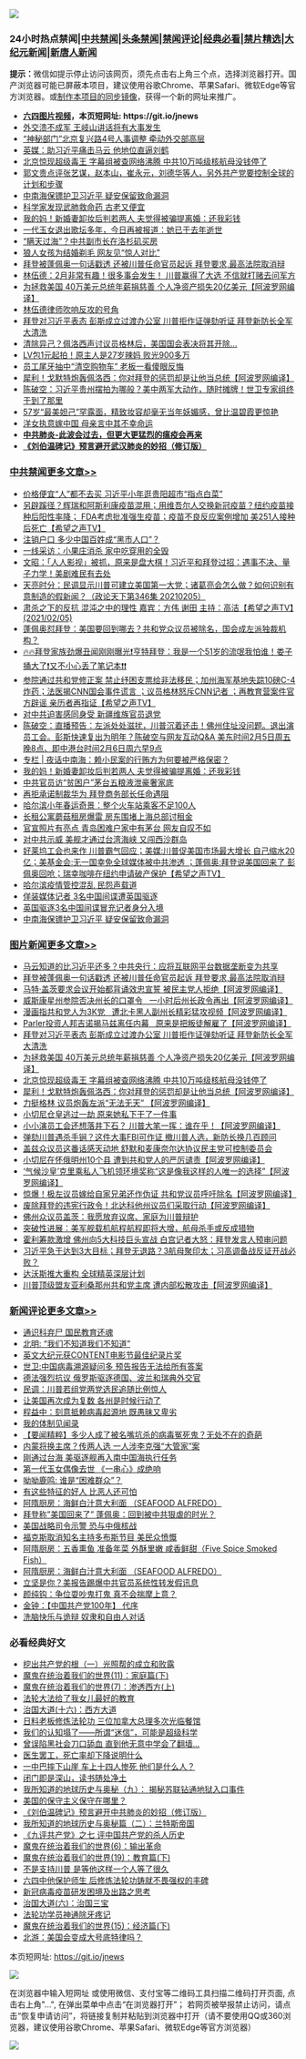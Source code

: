 ![](https://raw.githubusercontent.com/fqnews/bnews/master/64photo/fqnews-qr.jpg)

<div id="tt">
<h3>24小时热点禁闻|<a href="#%E4%B8%AD%E5%85%B1%E7%A6%81%E9%97%BB%E6%9B%B4%E5%A4%9A%E6%96%87%E7%AB%A0">中共禁闻</a>|<a href="#%E5%9B%BE%E7%89%87%E6%96%B0%E9%97%BB%E6%9B%B4%E5%A4%9A%E6%96%87%E7%AB%A0">头条禁闻</a>|<a href="#%E6%96%B0%E9%97%BB%E8%AF%84%E8%AE%BA%E6%9B%B4%E5%A4%9A%E6%96%87%E7%AB%A0">禁闻评论|<a href="#%E5%BF%85%E7%9C%8B%E7%BB%8F%E5%85%B8%E5%A5%BD%E6%96%87">经典必看|<a href="/video.md#%E7%A6%81%E7%89%87%E7%B2%BE%E9%80%89">禁片精选</a>|<a href="https://github.com/fqnews/djy/blob/master/gb/nf1351518.md#1">大纪元新闻</a>|<a href="https://github.com/fqnews/ntdtv/blob/master/gb/prog204.md#1">新唐人新闻</a></h3>
<div><b>提示：</b>微信如提示停止访问该网页，须先点击右上角三个点，选择浏览器打开。国产浏览器可能已屏蔽本项目，建议使用谷歌Chrome、苹果Safari、微软Edge等官方浏览器。或<a href="https://github.com/fqnews/bnews/blob/master/%E5%88%B6%E4%BD%9Cgit%E7%A6%81%E9%97%BB%E9%95%9C%E5%83%8F.md">制作本项目的同步镜像</a>，获得一个新的网址来推广。</div>
<ul>
<li><b><a href="http://d1.bdrive.tk/64.mp4" target="_blank">六四图片视频</a>，本页短网址: https://git.io/jnews</b></li>
<li><a href="/cbnews/20210205/1481957.md">外交溃不成军 王岐山讲话将有大事发生</a></li>
<li><a href="/cbnews/20210205/1481956.md">“神秘部门”北京复兴路4号人事调整 牵动外交部高层</a></li>
<li><a href="/comments/20210205/1482059.md">英媒：助习近平痛击马云 他地位直逼刘鹤</a></li>
<li><a href="/topimagenews/20210205/1482006.md">北京惊现超级毒王 字幕组被查网络沸腾 中共10万吨级核航母没钱停了</a></li>
<li><a href="/bannedvideo/20210205/1481980.md">郭文贵点评张艺谋，赵本山，崔永元，刘德华等人，另外共产党要控制全球的计划和步骤</a></li>
<li><a href="/cbnews/20210205/1482222.md">中南海保镖护卫习近平 疑安保留致命漏洞</a></li>
<li><a href="/cnnews/20210206/1482419.md">科学家发现武肺救命药 古老又便宜</a></li>
<li><a href="/cbnews/20210206/1482399.md">我的妈！新婚妻卸妆后判若两人 夫觉得被骗提离婚：还我彩钱</a></li>
<li><a href="/yule/20210206/1482356.md">一代玉女退出歌坛多年，今日再被报道：她已于去年逝世</a></li>
<li><a href="/cnnews/20210205/1482081.md">“瞒天过海”？中共副市长在洛杉矶买房</a></li>
<li><a href="/headline/20210206/1482330.md">狼人女孩为结婚剃毛 网友见“惊人对比”</a></li>
<li><a href="/topimagenews/20210206/1482318.md">拜登被蓬佩奥一句话戳透 还被川普任命官员起诉 拜登要求,最高法院取消辩</a></li>
<li><a href="/bannedvideo/20210206/1482341.md">林伍德：2月非常有趣！很多事会发生！ 川普赢得了大选  不信就打赌去问军方</a></li>
<li><a href="/topimagenews/20210205/1482080.md">为拯救美国 40万美元总统年薪捐慈善 个人净资产损失20亿美元【阿波罗网编译】</a></li>
<li><a href="/cbnews/20210205/1481971.md">林伍德律师吹响反攻的号角</a></li>
<li><a href="/topimagenews/20210205/1482097.md">拜登对习近平表态 彭斯成立过渡办公室 川普拒作证弹劾听证 拜登新防长全军大清洗</a></li>
<li><a href="/worldnews/usa/20210205/1482113.md">清除异己？佩洛西声讨议员格林后，美国国会表决将其开除…</a></li>
<li><a href="/cbnews/20210205/1482121.md">LV包1元起拍！原主人是27岁辣妈 败光900多万</a></li>
<li><a href="/cbnews/20210205/1482098.md">员工尾牙抽中“清空购物车” 老板一看傻眼反悔</a></li>
<li><a href="/topimagenews/20210205/1482005.md">犀利！戈默特炮轰佩洛西：你对拜登的惩罚却是让他当总统【阿波罗网编译】</a></li>
<li><a href="/cbnews/20210205/1482137.md">陈破空：习近平贵州摆拍为哪般？美中两军大动作，随时摊牌！世卫专家组终于到了那里</a></li>
<li><a href="/yule/20210206/1482357.md">57岁“最美妲己”罕露面，精致妆容却毫无当年妖媚感，曾比温碧霞更惊艳</a></li>
<li><a href="/lifebaike/20210205/1482126.md">洋女执意嫁中国 母亲言中其不幸命运</a></li>
<li><b><a href="/comments/20200211/1275071.md" target="_blank">中共肺炎-此波会过去，但更大更猛烈的瘟疫会再来</a></b></li>
<li><b><a href="/comments/20200207/1272816.md" target="_blank">《刘伯温碑记》预言避开武汉肺炎的妙招（修订版）</a></b></li>
</ul>
</div>

<div class="catlist">
<h3><a href="/cbnews/" target="_blank">中共禁闻</a><span><a href="/cbnews/" target="_blank" rel="nofollow">更多文章>></a></span></h3>
<ul>
<li><a href="/cbnews/20210206/1482627.md" target="_blank">价格便宜“人”都不去买 习近平小年逛贵阳超市“指点白菜”</a></li>
<li><a href="/cbnews/20210206/1482600.md" target="_blank">另辟蹊径？辉瑞和阿斯利康疫苗混用；用维吾尔人交换新冠疫苗？纽约疫苗接种后阳性率降； FDA考虑批准强生疫苗；疫苗不良反应案例增加 美251人接种后死亡【希望之声TV】</a></li>
<li><a href="/cbnews/20210206/1482580.md" target="_blank">注销户口 多少中国百姓成“黑市人口”？</a></li>
<li><a href="/cbnews/20210206/1482542.md" target="_blank">一线采访：小果庄消杀 家中吃穿用的全毁</a></li>
<li><a href="/cbnews/20210206/1482523.md" target="_blank">文昭：「人人影视」被抓，原来是盘大棋！习近平和拜登过招：遇事不决、量子力学！美剧难民有去处</a></li>
<li><a href="/cbnews/20210206/1482521.md" target="_blank">天亮时分：民调显示川普可建立美国第一大党；诸葛亮会怎么做？如何识别有意制造的假新闻？（政论天下第346集 20210205）</a></li>
<li><a href="/cbnews/20210206/1482503.md" target="_blank">肃杀之下的反抗  混沌之中的理性   嘉宾：方伟 谢田   主持：高洁【希望之声TV】(2021/02/05)</a></li>
<li><a href="/cbnews/20210206/1482501.md" target="_blank">蓬佩奥怼拜登：美国要回到哪去？共和党众议员被除名，国会成左派独裁机构？</a></li>
<li><a href="/cbnews/20210206/1482472.md" target="_blank">🔥🔥拜登家族劲爆丑闻刚刚曝光❗亨特拜登：我是一个51岁的流氓我怕谁！娄子捅大了❗又不小心丢了笔记本❗❗</a></li>
<li><a href="/cbnews/20210206/1482447.md" target="_blank">参院通过共和党修正案 禁止纾困支票给非法移民；加州海军基地失踪10磅C-4炸药；法医揭CNN国会事件谎言 ；议员格林怒斥CNN记者 ；再教育营案件官方辟谣 亲历者再指证【希望之声TV】</a></li>
<li><a href="/cbnews/20210206/1482428.md" target="_blank">对中共迫害感同身受 新疆维族官员退党</a></li>
<li><a href="/cbnews/20210206/1482427.md" target="_blank">陈破空：直播预告：左派处处滋扰，川普沉着还击！佛州住址没问题。退出演员工会。彭斯快速复出为明年？陈破空与网友互动Q&amp;A 美东时间2月5日周五晚8点、即中港台时间2月6日周六早9点</a></li>
<li><a href="/cbnews/20210206/1482422.md" target="_blank">专栏 | 夜话中南海：赖小民案的行贿方为何要被严格保密？</a></li>
<li><a href="/cbnews/20210206/1482399.md" target="_blank">我的妈！新婚妻卸妆后判若两人 夫觉得被骗提离婚：还我彩钱</a></li>
<li><a href="/cbnews/20210206/1482398.md" target="_blank">中共官员访“贫困户”茅台五粮液泄豪奢家底</a></li>
<li><a href="/cbnews/20210206/1482384.md" target="_blank">再拒承诺制裁华为 拜登商务部长任命遇阻</a></li>
<li><a href="/cbnews/20210206/1482383.md" target="_blank">哈尔滨小年春运奇景：整个火车站乘客不足100人</a></li>
<li><a href="/cbnews/20210206/1482382.md" target="_blank">长租公寓蘑菇租房爆雷 房东围堵上海总部讨租金</a></li>
<li><a href="/cbnews/20210206/1482365.md" target="_blank">官宣照片有亮点 青岛困难户家中有茅台 网友自叹不如</a></li>
<li><a href="/cbnews/20210206/1482338.md" target="_blank">对中共示威 美舰才通过台湾海峡 又闯西沙群岛</a></li>
<li><a href="/cbnews/20210206/1482326.md" target="_blank">好莱坞工会也来作 川普霸气回应；美媒:川普促美国市场最大增长 自己缩水20亿；美基金会:无一国幸免全球媒体被中共渗透 ；蓬佩奥:拜登说美国回来了 彭佩奥回呛；瑞幸咖啡在纽约申请破产保护【希望之声TV】</a></li>
<li><a href="/cbnews/20210206/1482319.md" target="_blank">哈尔滨疫情管控混乱 民怨声载道</a></li>
<li><a href="/cbnews/20210206/1482278.md" target="_blank">佯装媒体记者 3名中国间谍遭英国驱逐</a></li>
<li><a href="/cbnews/20210206/1482268.md" target="_blank">英国驱逐3名中国间谍冒充记者身分入境</a></li>
<li><a href="/cbnews/20210205/1482222.md" target="_blank">中南海保镖护卫习近平 疑安保留致命漏洞</a></li>

</ul>
</div>
<div class="catlist">
<h3><a href="/topimagenews/" target="_blank">图片新闻</a><span><a href="/topimagenews/" target="_blank" rel="nofollow">更多文章>></a></span></h3>
<ul>
<li><a href="/topimagenews/20210206/1482626.md" target="_blank">马云知道的比习近平还多？中共央行：应将互联网平台数据垄断变为共享</a></li>
<li><a href="/topimagenews/20210206/1482318.md" target="_blank">拜登被蓬佩奥一句话戳透 还被川普任命官员起诉 拜登要求,最高法院取消辩</a></li>
<li><a href="/topimagenews/20210206/1482281.md" target="_blank">马特·盖茨要求会议开始都背诵效忠宣誓 被民主党人拒绝【阿波罗网编译】</a></li>
<li><a href="/topimagenews/20210205/1482180.md" target="_blank">威斯康星州参院否决州长的口罩令   一小时后州长政令再出【阿波罗网编译】</a></li>
<li><a href="/topimagenews/20210205/1482146.md" target="_blank">漫画指共和党人为3K党   遭北卡黑人副州长精彩猛攻视频【阿波罗网编译】</a></li>
<li><a href="/topimagenews/20210205/1482118.md" target="_blank">Parler投资人邦吉诺揭马兹离任内幕   原来是把叛徒解雇了【阿波罗网编译】</a></li>
<li><a href="/topimagenews/20210205/1482097.md" target="_blank">拜登对习近平表态 彭斯成立过渡办公室 川普拒作证弹劾听证 拜登新防长全军大清洗</a></li>
<li><a href="/topimagenews/20210205/1482080.md" target="_blank">为拯救美国 40万美元总统年薪捐慈善 个人净资产损失20亿美元【阿波罗网编译】</a></li>
<li><a href="/topimagenews/20210205/1482006.md" target="_blank">北京惊现超级毒王 字幕组被查网络沸腾 中共10万吨级核航母没钱停了</a></li>
<li><a href="/topimagenews/20210205/1482005.md" target="_blank">犀利！戈默特炮轰佩洛西：你对拜登的惩罚却是让他当总统【阿波罗网编译】</a></li>
<li><a href="/topimagenews/20210205/1481968.md" target="_blank">力挺格林 议员炮轰左派“无法无天” 【阿波罗网编译】</a></li>
<li><a href="/topimagenews/20210205/1481934.md" target="_blank">小切尼仓皇逃过一劫 原来她私下干了一件事</a></li>
<li><a href="/topimagenews/20210205/1481933.md" target="_blank">小小演员工会还想落井下石？ 川普大笔一挥：谁在乎！【阿波罗网编译】</a></li>
<li><a href="/topimagenews/20210205/1481637.md" target="_blank">弹劾川普遇杀手锏？这件大事FBI可作证 撤川普人选，新防长换几百顾问</a></li>
<li><a href="/topimagenews/20210204/1481482.md" target="_blank">盖兹众议员这番话感天动地 舒默和麦康奈尔达协议民主党可控制委员会</a></li>
<li><a href="/topimagenews/20210204/1481389.md" target="_blank">小切尼在怀俄明州10个县 遭到共和党人的严厉谴责【阿波罗网编译】</a></li>
<li><a href="/topimagenews/20210204/1481386.md" target="_blank">‘气候沙皇’克里乘私人飞机领环境奖称“这是像我这样的人唯一的选择”【阿波罗网编译】</a></li>
<li><a href="/topimagenews/20210204/1481340.md" target="_blank">惊爆！极左议员嫁给自家兄弟还作伪证 共和党议员呼吁除名【阿波罗网编译】</a></li>
<li><a href="/topimagenews/20210204/1481230.md" target="_blank">废除拜登的违宪行政令！北达科他州议员们采取行动【阿波罗网编译】</a></li>
<li><a href="/topimagenews/20210204/1481197.md" target="_blank">佛州众议员盖茨：我愿放弃议席、家庭为川普辩护</a></li>
<li><a href="/topimagenews/20210204/1481105.md" target="_blank">突破性进展：美军舰载机航程航程即将大增，航母杀手或反成猎物</a></li>
<li><a href="/topimagenews/20210204/1481077.md" target="_blank">霍利筹款激增 佛州向5大科技巨头宣战 白宫记者大怒：拜登发言人预审问题</a></li>
<li><a href="/topimagenews/20210204/1480996.md" target="_blank">习近平急于达到3大目标；拜登无退路？3航母聚印太；习高调备战反证开战必败？</a></li>
<li><a href="/topimagenews/20210204/1480995.md" target="_blank">达沃斯推大重构 全球精英深层计划</a></li>
<li><a href="/topimagenews/20210203/1480843.md" target="_blank">川普顶级盟友亚利桑那州共和党主席 遭内部松散攻击【阿波罗网编译】</a></li>

</ul>
</div>
<div class="catlist">
<h3><a href="/comments/" target="_blank">新闻评论</a><span><a href="/comments/" target="_blank" rel="nofollow">更多文章>></a></span></h3>
<ul>
<li><a href="/comments/20210206/1482633.md" target="_blank">通识科弃尸 国民教育还魂</a></li>
<li><a href="/comments/20210206/1482630.md" target="_blank">北明: “我们不知道我们不知道”</a></li>
<li><a href="/comments/20210206/1482604.md" target="_blank">英文大纪元获CONTENT电影节最佳纪录片奖</a></li>
<li><a href="/comments/20210206/1482601.md" target="_blank">世卫:中国病毒溯源疑问多 预告报告无法给所有答案</a></li>
<li><a href="/comments/20210206/1482599.md" target="_blank">德法强烈抗议 俄罗斯驱逐德国、波兰和瑞典外交官</a></li>
<li><a href="/comments/20210206/1482592.md" target="_blank">民调：川普若组党两党选民追随比例惊人</a></li>
<li><a href="/comments/20210206/1482591.md" target="_blank">让美国再次成为复数 各州是时候行动了</a></li>
<li><a href="/comments/20210206/1482590.md" target="_blank">程益中：刻意抵赖病毒起源地 既愚昧又卑劣</a></li>
<li><a href="/comments/20210206/1482589.md" target="_blank">我的体制见闻录</a></li>
<li><a href="/comments/20210206/1482588.md" target="_blank">【要闻精粹】多少人成了被名嘴坑杀的病毒冤死鬼？无处不在的奇葩</a></li>
<li><a href="/comments/20210206/1482575.md" target="_blank">内蒙将换主席？传两人选 一人涉李克强“大管家”案</a></li>
<li><a href="/comments/20210206/1482574.md" target="_blank">刚通过台海 美驱逐舰再入南中国海执行任务</a></li>
<li><a href="/comments/20210206/1482573.md" target="_blank">第一代玉女偶像去世 《一串心》成绝响</a></li>
<li><a href="/comments/20210206/1482561.md" target="_blank">呦呦鹿鸣: 谁是“困难群众”？</a></li>
<li><a href="/comments/20210206/1482559.md" target="_blank">有这些特征的好人 比恶人还可怕</a></li>
<li><a href="/comments/20210206/1482539.md" target="_blank">阿隋厨房：海鲜白汁意大利面 （SEAFOOD ALFREDO）</a></li>
<li><a href="/comments/20210206/1482538.md" target="_blank">拜登称”美国回来了” 蓬佩奥：回到被中共狠虐的时光？</a></li>
<li><a href="/comments/20210206/1482537.md" target="_blank">美国战略司令示警 恐与中俄核战</a></li>
<li><a href="/comments/20210206/1482517.md" target="_blank">福克斯取消知名主持多布斯节目 美民众愤慨</a></li>
<li><a href="/comments/20210206/1482506.md" target="_blank">阿隋厨房：五香熏鱼 准备年菜 外酥里嫩 咸香鲜甜（Five Spice Smoked Fish）</a></li>
<li><a href="/comments/20210206/1482505.md" target="_blank">阿隋厨房：海鲜白汁意大利面 （SEAFOOD ALFREDO）</a></li>
<li><a href="/comments/20210206/1482502.md" target="_blank">立坚是你？美报告踢爆中共官员系统性转发假讯息</a></li>
<li><a href="/comments/20210206/1482489.md" target="_blank">颜纯钩：争位耍吵鬼打鬼 真不会揣摩上意？</a></li>
<li><a href="/comments/20210206/1482488.md" target="_blank">金钟：【中国共产党100年】 代序</a></li>
<li><a href="/comments/20210206/1482474.md" target="_blank">洗脑快乐与诡辩 奴隶和自由人对话</a></li>

</ul>
</div>

<div class="catlist">
<h3>必看经典好文</h3>
<ul>
<li><a href="/comments/20200629/1352460.md" target="_blank">挖出共产党的根（一）光照帮的成立和败露</a></li>
<li><a href="/topimagenews/20180530/950691.md" target="_blank">魔鬼在统治着我们的世界(11)：家庭篇(下)</a></li>
<li><a href="/topimagenews/20180527/948369.md" target="_blank">魔鬼在统治着我们的世界(7)：渗透西方(上)</a></li>
<li><a href="/cbnews/20200516/1329218.md" target="_blank">法轮大法给了我女儿最好的教育</a></li>
<li><a href="/comments/20201110/1428663.md" target="_blank">治国大道(十六)：西方大道</a></li>
<li><a href="/comments/20200531/1337359.md" target="_blank">日料老板修炼法轮功 三位加拿大总理多次光临餐馆</a></li>
<li><a href="/sohnews/20161029/607205.md" target="_blank">我们的认知塌了——所谓“迷信”，可能是超级科学</a></li>
<li><a href="/topimagenews/20200928/1404412.md" target="_blank">曾误陷黑社会刀口舔血 直到他无意中学会了翻墙&#8230;</a></li>
<li><a href="/sohnews/20150904/445868.md" target="_blank">医生罢工，死亡率却下降说明什么</a></li>
<li><a href="/cbnews/20200611/1343057.md" target="_blank">一中巴摔下山崖 车上十四人惨死 他们是什么人？</a></li>
<li><a href="/tculture/20200803/1373949.md" target="_blank">闭门即是深山，读书随处净土</a></li>
<li><a href="/topimagenews/20180325/919134.md" target="_blank">我所知道的地球历史与奥秘（九）： 揭秘苏联钻通地狱入口事件</a></li>
<li><a href="/lifebaike/20200520/1331379.md" target="_blank">美国的保守主义保守在哪里？</a></li>
<li><a href="/comments/20200207/1272816.md" target="_blank">《刘伯温碑记》预言避开中共肺炎的妙招（修订版）</a></li>
<li><a href="/tculture/xiulian/20170614/774347.md" target="_blank">我所知道的地球历史与奥秘篇（二）：兰特斯帝国</a></li>
<li><a href="/bookonline/20131116/201048.md" target="_blank">《九评共产党》之七 评中国共产党的杀人历史</a></li>
<li><a href="/topimagenews/20180524/947358.md" target="_blank">魔鬼在统治着我们的世界(6)：输出革命</a></li>
<li><a href="/comments/20180716/972458.md" target="_blank">魔鬼在统治着我们的世界(19)：教育篇(下)</a></li>
<li><a href="/comments/20200716/1361654.md" target="_blank">不是支持川普 是等他这样一个人等了很久</a></li>
<li><a href="/comments/20200926/1403542.md" target="_blank">六四中他保护师生 后修炼法轮功铸就不畏强权的丰碑</a></li>
<li><a href="/comments/20200917/1029129.md" target="_blank">新冠病毒疫苗研发困境及出路之思考</a></li>
<li><a href="/cbnews/20180312/913459.md" target="_blank">治国大道(六)：治国三宝</a></li>
<li><a href="/health/20170626/780263.md" target="_blank">法轮功学员神通除牙疼记</a></li>
<li><a href="/topimagenews/20180610/955499.md" target="_blank">魔鬼在统治着我们的世界(15)：经济篇(下)</a></li>
<li><a href="/comments/20200712/1359488.md" target="_blank">北游：美国会变成大号底特律吗？</a></li>

</ul>
</div>

本页短网址: https://git.io/jnews

![](https://raw.githubusercontent.com/fqnews/bnews/master/64photo/fqnews-qr.jpg)

在浏览器中输入短网址 或使用微信、支付宝等二维码工具扫描二维码打开页面, 点击右上角"...", 在弹出菜单中点击“在浏览器打开”； 若网页被举报禁止访问，请点击“恢复申请访问”，将链接复制并粘贴到浏览器中打开（请不要使用QQ或360浏览器，建议使用谷歌Chrome、苹果Safari、微软Edge等官方浏览器）

![](https://raw.githubusercontent.com/fqnews/bnews/master/64photo/wx.jpg)